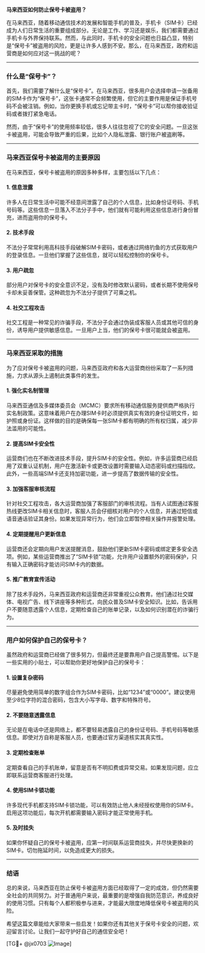 **马来西亚如何防止保号卡被盗用？**

在马来西亚，随着移动通信技术的发展和智能手机的普及，手机卡（SIM卡）已经成为人们日常生活的重要组成部分。无论是工作、学习还是娱乐，我们都需要通过手机卡与外界保持联系。然而，与此同时，手机卡的安全问题也日益凸显，特别是“保号卡”被盗用的风险，更是让许多人感到不安。那么，在马来西亚，政府和运营商是如何应对这一挑战的呢？

---

### **什么是“保号卡”？**
首先，我们需要了解什么是“保号卡”。在马来西亚，很多用户会选择申请一张备用的SIM卡作为“保号卡”，这张卡通常不会频繁使用，但它的主要作用是保证手机号码不会被注销。例如，当你更换手机或忘记带主卡时，“保号卡”可以帮你接收验证码或者拨打紧急电话。

然而，由于“保号卡”的使用频率较低，很多人往往忽视了它的安全问题。一旦这张卡被盗用，可能会导致严重的后果，比如个人隐私泄露、银行账户被盗刷等。

---

### **马来西亚保号卡被盗用的主要原因**
在马来西亚，保号卡被盗用的原因多种多样，主要包括以下几点：

#### **1. 信息泄露**
许多人在日常生活中可能不经意间泄露了自己的个人信息，比如身份证号码、手机号码等。这些信息一旦落入不法分子手中，他们就有可能利用这些信息进行身份冒充，进而盗用你的保号卡。

#### **2. 技术手段**
不法分子常常利用高科技手段破解SIM卡密码，或者通过网络钓鱼的方式获取用户的登录信息。一旦他们掌握了这些信息，就可以轻松控制你的保号卡。

#### **3. 用户疏忽**
部分用户对保号卡的安全意识不足，没有及时修改默认密码，或者长期不使用保号卡却未妥善保管。这种疏忽为不法分子提供了可乘之机。

#### **4. 社交工程攻击**
社交工程是一种常见的诈骗手段，不法分子会通过伪装成客服人员或其他可信的身份，诱导用户提供敏感信息。一旦用户上当，他们的保号卡很可能就会被盗用。

---

### **马来西亚采取的措施**
为了应对保号卡被盗用的问题，马来西亚政府和各大运营商纷纷采取了一系列措施，力求从源头上遏制此类事件的发生。

#### **1. 强化实名制管理**
马来西亚通信及多媒体委员会（MCMC）要求所有移动通信服务提供商严格执行实名制政策。这意味着用户在办理SIM卡时必须提供真实有效的身份证明文件，如护照或身份证。这样做的目的是确保每一张SIM卡都有明确的所有权归属，减少非法滥用的可能性。

#### **2. 提高SIM卡安全性**
运营商们也在不断改进技术手段，提升SIM卡的安全性。例如，许多运营商已经启用了双重认证机制，用户在激活新卡或更改设置时需要输入动态密码或扫描指纹。此外，一些高端SIM卡还支持加密功能，进一步提高了数据传输的安全性。

#### **3. 加强客服审核流程**
针对社交工程攻击，各大运营商加强了客服部门的审核流程。当有人试图通过客服热线更改SIM卡相关信息时，客服人员会仔细核对用户的个人信息，并通过短信或语音通话验证其身份。如果发现异常行为，他们会立即暂停相关操作并报警处理。

#### **4. 定期提醒用户更新信息**
运营商还会定期向用户发送提醒消息，鼓励他们更新SIM卡密码或绑定更多安全选项。例如，某些运营商推出了“SIM卡锁”功能，允许用户设置额外的密码保护，只有输入正确密码才能访问SIM卡内的数据。

#### **5. 推广教育宣传活动**
除了技术手段外，马来西亚政府和运营商还非常重视公众教育。他们通过社交媒体、电视广告、线下讲座等多种形式，向民众普及SIM卡安全知识。比如，告诉用户不要随意透露个人信息，定期检查自己的账单记录，以及如何识别潜在的诈骗行为。

---

### **用户如何保护自己的保号卡？**
虽然政府和运营商已经做了很多努力，但最终还是要靠用户自己提高警惕。以下是一些实用的小贴士，可以帮助你更好地保护自己的保号卡：

#### **1. 设置复杂密码**
尽量避免使用简单的数字组合作为SIM卡密码，比如“1234”或“0000”。建议使用至少8位字符的混合密码，包含大小写字母、数字和特殊符号。

#### **2. 不要随意透露信息**
无论是在电话中还是网络上，都不要轻易透露自己的身份证号码、手机号码等敏感信息。即使对方自称是客服人员，也要通过官方渠道核实其真实性。

#### **3. 定期检查账单**
定期查看自己的手机账单，留意是否有不明扣费或异常交易。如果发现问题，应立即联系运营商客服进行处理。

#### **4. 使用SIM卡锁功能**
许多现代手机都支持SIM卡锁功能，可以有效防止他人未经授权使用你的SIM卡。启用这项功能后，每次开机都需要输入密码才能正常使用手机。

#### **5. 及时挂失**
如果你怀疑自己的保号卡被盗用，应第一时间联系运营商挂失，并尽快更换新的SIM卡。切勿拖延时间，以免造成更大的损失。

---

### **结语**
总的来说，马来西亚在防止保号卡被盗用方面已经取得了一定的成效，但仍然需要全社会的共同努力。对于普通用户来说，最重要的是增强自我防范意识，养成良好的使用习惯。只有每个人都积极参与进来，才能最大限度地降低保号卡被盗用的风险。

希望这篇文章能给大家带来一些启发！如果你还有其他关于保号卡安全的问题，欢迎留言讨论。让我们一起守护好自己的通信安全吧！

[TG💪+ @jx0703 ![Image](https://github.com/user-attachments/assets/dbca1d08-cadb-493c-b0ec-ad6f7a83f270)]